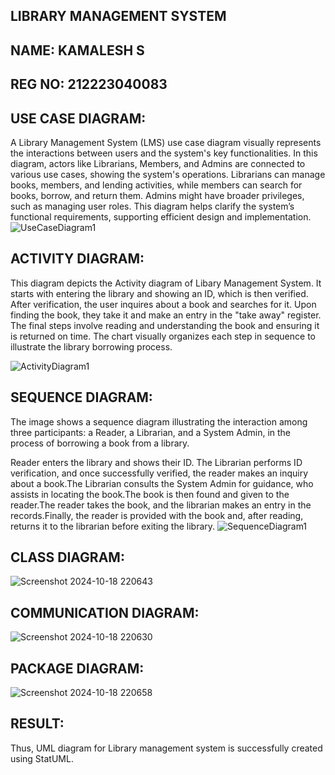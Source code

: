 
## LIBRARY MANAGEMENT SYSTEM
## NAME: KAMALESH S
## REG NO: 212223040083
## USE CASE DIAGRAM:
A Library Management System (LMS) use case diagram visually represents the interactions between users and the system's key functionalities. In this diagram, actors like Librarians, Members, and Admins are connected to various use cases, showing the system's operations. Librarians can manage books, members, and lending activities, while members can search for books, borrow, and return them. Admins might have broader privileges, such as managing user roles. This diagram helps clarify the system’s functional requirements, supporting efficient design and implementation.
![UseCaseDiagram1](https://github.com/user-attachments/assets/d8db248f-f638-4c18-9505-329b0bce9c63)

## ACTIVITY DIAGRAM:
This diagram depicts the Activity diagram of Libary Management System. It starts with entering the library and showing an ID, which is then verified. After verification, the user inquires about a book and searches for it. Upon finding the book, they take it and make an entry in the "take away" register. The final steps involve reading and understanding the book and ensuring it is returned on time. The chart visually organizes each step in sequence to illustrate the library borrowing process.


![ActivityDiagram1](https://github.com/user-attachments/assets/a4fcfa69-ebb0-4812-82e2-16f7e478989d)

## SEQUENCE DIAGRAM:
The image shows a sequence diagram illustrating the interaction among three participants: a Reader, a Librarian, and a System Admin, in the process of borrowing a book from a library.

Reader enters the library and shows their ID.
The Librarian performs ID verification, and once successfully verified, the reader makes an inquiry about a book.The Librarian consults the System Admin for guidance, who assists in locating the book.The book is then found and given to the reader.The reader takes the book, and the librarian makes an entry in the records.Finally, the reader is provided with the book and, after reading, returns it to the librarian before exiting the library.
![SequenceDiagram1](https://github.com/user-attachments/assets/ed3da148-2d3c-4670-84a0-3c265eac0c2e)

## CLASS DIAGRAM:
![Screenshot 2024-10-18 220643](https://github.com/user-attachments/assets/de632a03-f589-4200-ac98-4daab1cae83c)

## COMMUNICATION DIAGRAM:
![Screenshot 2024-10-18 220630](https://github.com/user-attachments/assets/fe37cf58-8453-4547-9efe-cc85ae817b49)

## PACKAGE DIAGRAM:
![Screenshot 2024-10-18 220658](https://github.com/user-attachments/assets/9b0cf5a6-8bfb-49c6-b292-c23b096030ef)

## RESULT:
Thus, UML diagram for Library management system is successfully created using StatUML.
